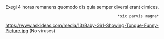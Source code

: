 
Exegi 4 horas remanens quomodo dis quia semper diversi erant cimices.

                                                     *sic parvis magna*

https://www.askideas.com/media/13/Baby-Girl-Showing-Tongue-Funny-Picture.jpg 
(No viruses)
